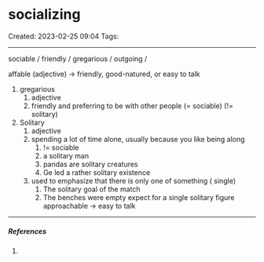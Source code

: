 # socializing
Created: 2023-02-25 09:04
Tags: 
____

sociable / friendly / gregarious / outgoing / 

affable (adjective) -> friendly, good-natured, or easy to talk

1. gregarious
	1. adjective
	2. friendly and preferring to be with other people (= sociable) (!= solitary)
2. Solitary
	1. adjective
	2. spending a lot of time alone, usually because you like being along
		1. != sociable
		2. a solitary man
		3. pandas are solitary creatures
		4. Ge led a rather solitary existence
	3. used to emphasize that there is only one of something ( single)
		1. The solitary goal of the match
		2. The benches were empty expect for a single solitary figure
approachable -> easy to talk

_____
##### References
1.

